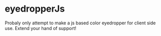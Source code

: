 # eyedropperJs

Probaly only attempt to make a js based color eyedropper for client side use. Extend your hand of support!
